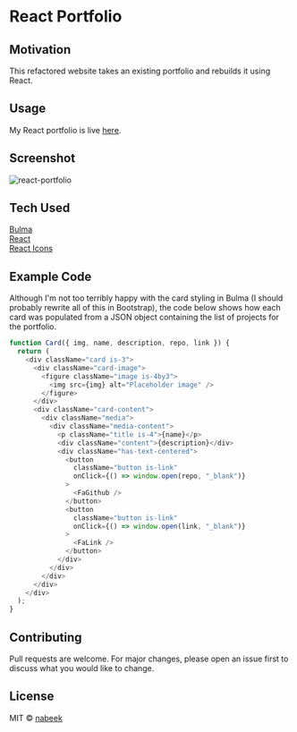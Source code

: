 # React Portfolio

## Motivation

This refactored website takes an existing portfolio and rebuilds it using React.

## Usage

My React portfolio is live [here](https://nabeek.github.io/react-portfolio/).

## Screenshot

![react-portfolio](https://user-images.githubusercontent.com/4752937/88250673-826a7700-cc65-11ea-98e8-d52b9dd48c46.png)

## Tech Used

[Bulma](https://bulma.io/)\
[React](https://reactjs.org/)\
[React Icons](https://react-icons.github.io/react-icons/)

## Example Code

Although I'm not too terribly happy with the card styling in Bulma (I should probably rewrite all of this in Bootstrap), the code below shows how each card was populated from a JSON object containing the list of projects for the portfolio.

```js
function Card({ img, name, description, repo, link }) {
  return (
    <div className="card is-3">
      <div className="card-image">
        <figure className="image is-4by3">
          <img src={img} alt="Placeholder image" />
        </figure>
      </div>
      <div className="card-content">
        <div className="media">
          <div className="media-content">
            <p className="title is-4">{name}</p>
            <div className="content">{description}</div>
            <div className="has-text-centered">
              <button
                className="button is-link"
                onClick={() => window.open(repo, "_blank")}
              >
                <FaGithub />
              </button>
              <button
                className="button is-link"
                onClick={() => window.open(link, "_blank")}
              >
                <FaLink />
              </button>
            </div>
          </div>
        </div>
      </div>
    </div>
  );
}
```

## Contributing

Pull requests are welcome. For major changes, please open an issue first to discuss what you would like to change.

## License

MIT © [nabeek](https://github.com/nabeek)
